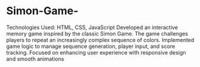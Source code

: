 # Simon-Game-
Technologies Used: HTML, CSS, JavaScript
Developed an interactive memory game inspired by the classic Simon Game. The game challenges players 
to repeat an increasingly complex sequence of colors. Implemented game logic to manage 
sequence generation, player input, and score tracking. Focused on enhancing user experience with 
responsive design and smooth animations
